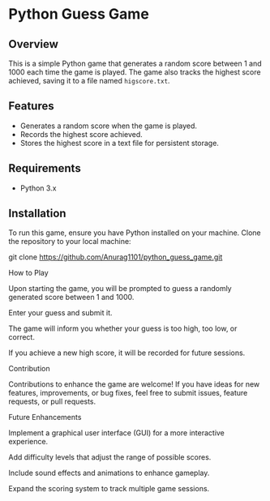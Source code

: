 # Python Guess Game

## Overview
This is a simple Python game that generates a random score between 1 and 1000 each time the game is played. The game also tracks the highest score achieved, saving it to a file named `higscore.txt`.

## Features
- Generates a random score when the game is played.
- Records the highest score achieved.
- Stores the highest score in a text file for persistent storage.

## Requirements
- Python 3.x

## Installation
To run this game, ensure you have Python installed on your machine. Clone the repository to your local machine:

git clone https://github.com/Anurag1101/python_guess_game.git


How to Play

Upon starting the game, you will be prompted to guess a randomly generated score between 1 and 1000.

Enter your guess and submit it.

The game will inform you whether your guess is too high, too low, or correct.

If you achieve a new high score, it will be recorded for future sessions.

Contribution

Contributions to enhance the game are welcome! If you have ideas for new features, improvements, or bug fixes, feel free to submit issues, feature requests, or pull requests.

Future Enhancements

Implement a graphical user interface (GUI) for a more interactive experience.

Add difficulty levels that adjust the range of possible scores.

Include sound effects and animations to enhance gameplay.

Expand the scoring system to track multiple game sessions.
